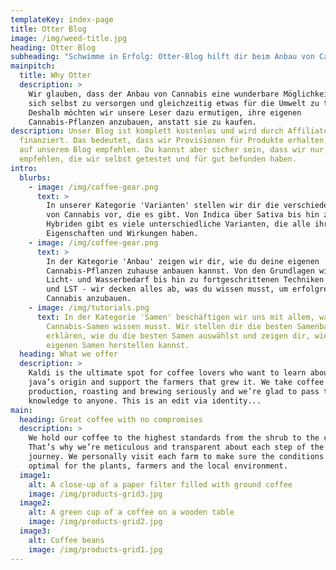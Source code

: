```yaml
---
templateKey: index-page
title: Otter Blog
image: /img/weed-title.jpg
heading: Otter Blog
subheading: "Schwimme in Erfolg: Otter-Blog hilft dir beim Anbau von Cannabis."
mainpitch:
  title: Why Otter
  description: >
    Wir glauben, dass der Anbau von Cannabis eine wunderbare Möglichkeit ist,
    sich selbst zu versorgen und gleichzeitig etwas für die Umwelt zu tun.
    Deshalb möchten wir unsere Leser dazu ermutigen, ihre eigenen
    Cannabis-Pflanzen anzubauen, anstatt sie zu kaufen.
description: Unser Blog ist komplett kostenlos und wird durch Affiliate-Links
  finanziert. Das bedeutet, dass wir Provisionen für Produkte erhalten, die wir
  auf unserem Blog empfehlen. Du kannst aber sicher sein, dass wir nur Produkte
  empfehlen, die wir selbst getestet und für gut befunden haben.
intro:
  blurbs:
    - image: /img/coffee-gear.png
      text: >
        In unserer Kategorie 'Varianten' stellen wir dir die verschiedenen Arten
        von Cannabis vor, die es gibt. Von Indica über Sativa bis hin zu
        Hybriden gibt es viele unterschiedliche Varianten, die alle ihre eigenen
        Eigenschaften und Wirkungen haben.
    - image: /img/coffee-gear.png
      text: >
        In der Kategorie 'Anbau' zeigen wir dir, wie du deine eigenen
        Cannabis-Pflanzen zuhause anbauen kannst. Von den Grundlagen wie Boden-,
        Licht- und Wasserbedarf bis hin zu fortgeschrittenen Techniken wie ScrOG
        und LST - wir decken alles ab, was du wissen musst, um erfolgreich
        Cannabis anzubauen.
    - image: /img/tutorials.png
      text: In der Kategorie 'Samen' beschäftigen wir uns mit allem, was du über
        Cannabis-Samen wissen musst. Wir stellen dir die besten Samenbanken vor,
        erklären, wie du die besten Samen auswählst und zeigen dir, wie du deine
        eigenen Samen herstellen kannst.
  heading: What we offer
  description: >
    Kaldi is the ultimate spot for coffee lovers who want to learn about their
    java’s origin and support the farmers that grew it. We take coffee
    production, roasting and brewing seriously and we’re glad to pass that
    knowledge to anyone. This is an edit via identity...
main:
  heading: Great coffee with no compromises
  description: >
    We hold our coffee to the highest standards from the shrub to the cup.
    That’s why we’re meticulous and transparent about each step of the coffee’s
    journey. We personally visit each farm to make sure the conditions are
    optimal for the plants, farmers and the local environment.
  image1:
    alt: A close-up of a paper filter filled with ground coffee
    image: /img/products-grid3.jpg
  image2:
    alt: A green cup of a coffee on a wooden table
    image: /img/products-grid2.jpg
  image3:
    alt: Coffee beans
    image: /img/products-grid1.jpg
---
```

